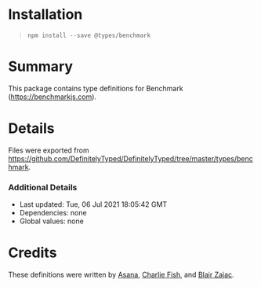 # Installation
> `npm install --save @types/benchmark`

# Summary
This package contains type definitions for Benchmark (https://benchmarkjs.com).

# Details
Files were exported from https://github.com/DefinitelyTyped/DefinitelyTyped/tree/master/types/benchmark.

### Additional Details
 * Last updated: Tue, 06 Jul 2021 18:05:42 GMT
 * Dependencies: none
 * Global values: none

# Credits
These definitions were written by [Asana](https://asana.com), [Charlie Fish](https://github.com/fishcharlie), and [Blair Zajac](https://github.com/blair).
